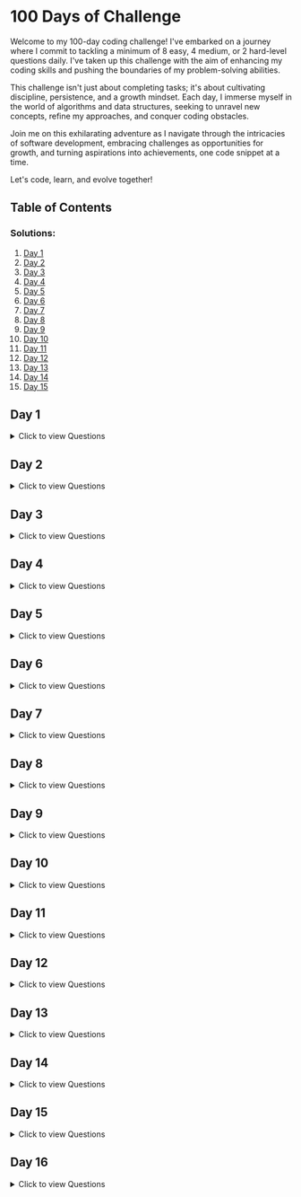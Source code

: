 # 100 Days of Challenge

Welcome to my 100-day coding challenge! I've embarked on a journey where I commit to tackling a minimum of 8 easy, 4 medium, or 2 hard-level questions daily. I've taken up this challenge with the aim of enhancing my coding skills and pushing the boundaries of my problem-solving abilities.

This challenge isn't just about completing tasks; it's about cultivating discipline, persistence, and a growth mindset. Each day, I immerse myself in the world of algorithms and data structures, seeking to unravel new concepts, refine my approaches, and conquer coding obstacles.

Join me on this exhilarating adventure as I navigate through the intricacies of software development, embracing challenges as opportunities for growth, and turning aspirations into achievements, one code snippet at a time.

Let's code, learn, and evolve together!

## Table of Contents
### Solutions:
1. [Day 1](https://github.com/bugremover/100-days-of-challenge/tree/main/Day1)
2. [Day 2](https://github.com/bugremover/100-days-of-challenge/tree/main/Day2)
3. [Day 3](https://github.com/bugremover/100-days-of-challenge/tree/main/Day3)
4. [Day 4](https://github.com/bugremover/100-days-of-challenge/tree/main/Day4)
5. [Day 5](https://github.com/bugremover/100-days-of-challenge/tree/main/Day5)
6. [Day 6](https://github.com/bugremover/100-days-of-challenge/tree/main/Day6)
7. [Day 7](https://github.com/bugremover/100-days-of-challenge/tree/main/Day7)
8. [Day 8](https://github.com/bugremover/100-days-of-challenge/tree/main/Day8)
9. [Day 9](https://github.com/bugremover/100-days-of-challenge/tree/main/Day9)
10. [Day 10](https://github.com/bugremover/100-days-of-challenge/tree/main/Day10)
11. [Day 11](https://github.com/bugremover/100-days-of-challenge/tree/main/Day11)
12. [Day 12](https://github.com/bugremover/100-days-of-challenge/tree/main/Day12)
13. [Day 13](https://github.com/bugremover/100-days-of-challenge/tree/main/Day13)
14. [Day 14](https://github.com/bugremover/100-days-of-challenge/tree/main/Day14)
15. [Day 15](https://github.com/bugremover/100-days-of-challenge/tree/main/Day15)
    



## Day 1

<details>
  <summary>Click to view Questions</summary>

### Questions Solved:

1. [Question Name 1](https://leetcode.com/problems/graph-connectivity-with-threshold/submissions/1195848492/) - Graph connectivity (Hard)
2. [Question Name 2](https://leetcode.com/problems/clone-graph/description/) - Clone graph (Medium)
3. [Question Name 3](https://leetcode.com/problems/is-graph-bipartite/) - Is Graph Bipartite (Medium)

</details>

## Day 2

<details>
  <summary>Click to view Questions</summary>

### Questions Solved:

1. [Question Name 1](https://leetcode.com/problems/regular-expression-matching/) - Regular Expression Matching (Hard)
2. [Question Name 2](https://leetcode.com/problems/longest-palindromic-substring/description/) - Longest Palindromic Substring (Medium)
3. [Question Name 3](https://leetcode.com/problems/median-of-two-sorted-arrays/) - Median of Two sorted Arrays (Hard)

</details>

## Day 3

<details>
  <summary>Click to view Questions</summary>

### Questions Solved:

1. [Question Name 1](https://leetcode.com/problems/greatest-common-divisor-traversal/description/?envType=daily-question&envId=2024-03-08) - Greatest Commom Divisor Traversal (Hard)
2. [Question Name 2](https://leetcode.com/problems/find-all-people-with-secret/description/?envType=daily-question&envId=2024-03-08) - Find all people with secert (Hard)


</details>

## Day 4

<details>
  <summary>Click to view Questions</summary>

### Questions Solved:

1. [Question Name 1](https://leetcode.com/problems/3sum/description/) -3Sum (Medium)
2. [Question Name 2](https://leetcode.com/problems/4sum/) - 4Sum (Hard)
3. [Question Name 2](https://leetcode.com/problems/integer-to-roman/) - Integer to Roman (Medium)
4. [Question Name 2](https://leetcode.com/problems/letter-combinations-of-a-phone-number/) - Letter combinations of a phone number (Medium)

</details>

## Day 5

<details>
  <summary>Click to view Questions</summary>

### Questions Solved:

1. [Question Name 1](https://leetcode.com/problems/longest-valid-parentheses/) - Longest Valid Parentheses (Hard)
2. [Question Name 2](https://leetcode.com/problems/trapping-rain-water/) - Trapping Rain Water (Hard)


</details>

## Day 6

<details>
  <summary>Click to view Questions</summary>

### Questions Solved:

1. [Question Name 1](https://leetcode.com/problems/bus-routes/description/?envType=daily-question&envId=2024-03-11) - Bus Route (Hard)
2. [Question Name 2](https://leetcode.com/problems/constrained-subsequence-sum/?envType=daily-question&envId=2024-03-11) - Constrained Subsequence Sum (Hard)
3. [Question Name 3](https://leetcode.com/problems/custom-sort-string/description/?envType=daily-question&envId=2024-03-11) - Custom Sort String (Medium)

</details>

## Day 7

<details>
  <summary>Click to view Questions</summary>

### Questions Solved:

1. [Question Name 1](https://leetcode.com/problems/remove-zero-sum-consecutive-nodes-from-linked-list/?envType=daily-question&envId=2024-03-12) - Remove zero sum consecutive nodes from linked list (Medium)
2. [Question Name 2](https://leetcode.com/problems/first-missing-positive/description/) - First Missing Positive (Hard)
3. [Question Name 3](https://leetcode.com/problems/substring-with-concatenation-of-all-words/description/) - Substring With Concatenation of all words (Hard)

</details>

## Day 8

<details>
  <summary>Click to view Questions</summary>

### Questions Solved:

1. [Question Name 1](https://leetcode.com/problems/course-schedule/) -Course Schedule I (Medium)
2. [Question Name 2](https://leetcode.com/problems/course-schedule-ii/) - Course Schedule II (Medium)
3. [Question Name 3](https://leetcode.com/problems/number-of-islands/description/) - No.of Islands (Medium)

</details>

## Day 9

<details>
  <summary>Click to view Questions</summary>

### Questions Solved:

1. [Question Name 1](https://leetcode.com/problems/contiguous-array/?envType=daily-question&envId=2024-03-16) -Contiguous Array (Medium)
2. [Question Name 2](https://leetcode.com/problems/product-of-array-except-self/?envType=daily-question&envId=2024-03-15) - Product of Array Except itself (Medium)
3. [Question Name 3](https://leetcode.com/problems/binary-subarrays-with-sum/?envType=daily-question&envId=2024-03-14) - Binary Subarrays With Sum (Medium)

</details>

## Day 10

<details>
  <summary>Click to view Questions</summary>

### Questions Solved:

1. [Question Name 1](https://leetcode.com/problems/insert-interval/?envType=daily-question&envId=2024-03-17) -Insert Interval (Medium)
2. [Question Name 2](https://leetcode.com/problems/next-permutation/) - Next Permutation (Medium)
3. [Question Name 3](https://leetcode.com/problems/sudoku-solver/description/) - Sudoku Solver (Hard)

</details>

## Day 11

<details>
  <summary>Click to view Questions</summary>

### Questions Solved:

1. [Question Name 1](https://leetcode.com/problems/minimum-number-of-arrows-to-burst-balloons/description/?envType=daily-question&envId=2024-03-18) -Minimum Number of Arrows to brust Ballons (Medium)
2. [Question Name 2](https://www.geeksforgeeks.org/problems/word-ladder/0) - Word Ladder - I (Hard)
3. [Question Name 3](https://www.geeksforgeeks.org/problems/word-ladder-ii/0) - Word Ladder -II (Hard)

</details>


## Day 12

<details>
  <summary>Click to view Questions</summary>

### Questions Solved:

1. [Question Name 1](https://leetcode.com/problems/merge-in-between-linked-lists/?envType=daily-question&envId=2024-03-20) - Merge in between LinkedLists (Medium)
2. [Question Name 2](https://leetcode.com/problems/multiply-strings/) - Mutliply Strings (Medium)
3. [Question Name 3](https://leetcode.com/problems/task-scheduler/?envType=daily-question&envId=2024-03-19) - Task Scheduler (Medium)

</details>

## Day 13

<details>
  <summary>Click to view Questions</summary>

### Questions Solved:

1. [Question Name 1](https://leetcode.com/problems/reorder-list/?envType=daily-question&envId=2024-03-23) - Reorder List (Medium)
2. [Question Name 2](https://leetcode.com/problems/reverse-nodes-in-k-group/) - Reverse Nodes in K-Group (Hard)
3. [Question Name 3](https://leetcode.com/problems/palindrome-linked-list/description/?envType=daily-question&envId=2024-03-22) - Palindrome LinnkedList (Medium)

</details>

## Day 14

<details>
  <summary>Click to view Questions</summary>

### Questions Solved:

1. [Question Name 1](https://leetcode.com/problems/find-first-and-last-position-of-element-in-sorted-array/) - First and last position of elements in sortedarray (Medium)
2. [Question Name 2](https://leetcode.com/problems/find-the-duplicate-number/?envType=daily-question&envId=2024-03-24) - Find the duplicate number (Medium)
3. [Question Name 3](https://leetcode.com/problems/group-anagrams/) - Group Anagrams (Medium)

</details>

## Day 15

<details>
  <summary>Click to view Questions</summary>

### Questions Solved:

1. [Question Name 1](https://leetcode.com/problems/find-triangular-sum-of-an-array/description/) - Find Triangluar Sum of Array (Medium)
2. [Question Name 2](https://leetcode.com/problems/sum-of-square-numbers/description/) - Sum of Sqaure Numbers (Medium)
3. [Question Name 3](https://leetcode.com/problems/find-all-duplicates-in-an-array/?envType=daily-question&envId=2024-03-25) - Find all duplicates in an Array (Medium)

</details>


## Day 16

<details>
  <summary>Click to view Questions</summary>

### Questions Solved:

1. [Question Name 1](https://leetcode.com/problems/count-nodes-equal-to-average-of-subtree/?envType=daily-question&envId=2024-03-26) - Count Nodes Equal to Average of Subtree (Medium)
2. [Question Name 2](https://leetcode.com/problems/count-and-say/) - Count and Say (Medium)
3. [Question Name 3](https://leetcode.com/problems/powx-n/description/) - Pow(x,y) (Medium)

</details>
